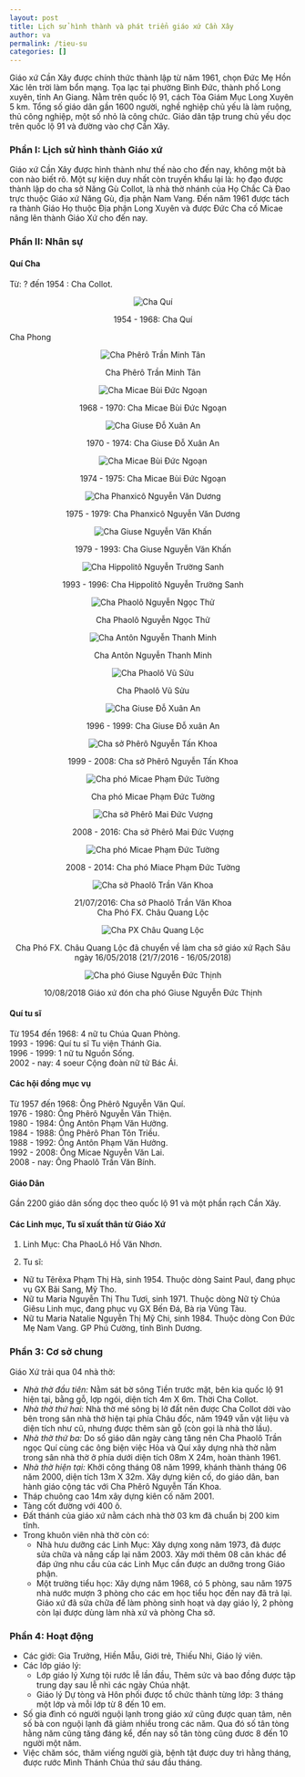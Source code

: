 ```yaml
---
layout: post
title: Lịch sử hình thành và phát triển giáo xứ Cần Xây
author: va
permalink: /tieu-su
categories: []
---
```


Giáo xứ Cần Xây được chính thức thành lập từ năm 1961, chọn Đức Mẹ Hồn Xác lên trời làm bổn mạng. Tọa lạc tại phường Bình Đức, thành phố Long xuyên, tỉnh An Giang. Nằm trên quốc lộ 91, cách Tòa Giám Mục Long Xuyên 5 km. Tổng số giáo dân gần 1600 người, nghề nghiệp chủ yếu là làm ruộng, thủ công nghiệp, một số nhỏ là công chức. Giáo dân tập trung chủ yếu dọc trên quốc lộ 91 và đường vào chợ Cần Xây.

### Phần I: Lịch sử hình thành Giáo xứ

Giáo xứ Cần Xây được hình thành như thế nào cho đến nay, không một bà con nào biết rõ. Một sự kiện duy nhất còn truyền khẩu lại là: họ đạo được thành lập do cha sở Năng Gù Collot, là nhà thờ nhánh của Họ Chắc Cà Đao trực thuộc Giáo xứ Năng Gù, địa phận Nam Vang. Đến năm 1961 được tách ra thành Giáo Họ thuộc Địa phận Long Xuyên và được Đức Cha cố Micae nâng lên thành Giáo Xứ cho đến nay.

### Phần II: Nhân sự

#### Quí Cha

Từ: ? đến 1954 : Cha Collot.

<div style="text-align:center;">
    <img src="{{site.baseurl}}/assets/images/tieu-su/cha-qui.jpg" title="Cha Quí"/>
    <p>1954 - 1968: Cha Quí</p>
</div>

Cha Phong

<div style="text-align:center;">
    <img src="{{site.baseurl}}/assets/images/tieu-su/cha-phero-tran-minh-tan.jpg" title="Cha Phêrô Trần Minh Tân"/>
    <p>Cha Phêrô Trần Minh Tân</p>
</div>

<div style="text-align:center;">
    <img src="{{site.baseurl}}/assets/images/tieu-su/cha-micae-bui-duc-ngoan.jpg" title="Cha Micae Bùi Đức Ngoạn"/>
    <p>1968 - 1970: Cha Micae Bùi Đức Ngoạn</p>
</div>

<div style="text-align:center;">
    <img src="{{site.baseurl}}/assets/images/tieu-su/cha-giuse-do-xuan-an.jpg" title="Cha Giuse Đỗ Xuân An"/>
    <p>1970 - 1974: Cha Giuse Đỗ Xuân An</p>
</div>

<div style="text-align:center;">
    <img src="{{site.baseurl}}/assets/images/tieu-su/cha-micae-bui-duc-ngoan.jpg" title="Cha Micae Bùi Đức Ngoạn"/>
    <p>1974 - 1975: Cha Micae Bùi Đức Ngoạn</p>
</div>

<div style="text-align:center;">
    <img src="{{site.baseurl}}/assets/images/tieu-su/cha-phanxico-nguyen-van-duong.jpg" title="Cha Phanxicô Nguyễn Văn Dương"/>
    <p>1975 - 1979: Cha Phanxicô Nguyễn Văn Dương</p>
</div>

<div style="text-align:center;">
    <img src="{{site.baseurl}}/assets/images/tieu-su/cha-giuse-nguyen-van-khan.jpg" title="Cha Giuse Nguyễn Văn Khấn"/>
    <p>1979 - 1993: Cha Giuse Nguyễn Văn Khấn</p>
</div>

<div style="text-align:center;">
    <img src="{{site.baseurl}}/assets/images/tieu-su/cha-hippolito-nguyen-truong-sanh.jpg" title="Cha Hippolitô Nguyễn Trường Sanh"/>
    <p>1993 - 1996: Cha Hippolitô Nguyễn Trường Sanh</p>
</div>

<div style="text-align:center;">
    <img src="{{site.baseurl}}/assets/images/tieu-su/cha-phaolo-nguyen-ngoc-thu.jpg" title="Cha Phaolô Nguyễn Ngọc Thử"/>
    <p>Cha Phaolô Nguyễn Ngọc Thử</p>
</div>

<div style="text-align:center;">
    <img src="{{site.baseurl}}/assets/images/tieu-su/cha-anton-nguyen-thanh-minh.jpg" title="Cha Antôn Nguyễn Thanh Minh"/>
    <p>Cha Antôn Nguyễn Thanh Minh</p>
</div>

<div style="text-align:center;">
    <img src="{{site.baseurl}}/assets/images/tieu-su/cha-phaolo-vu-suu.jpg" title="Cha Phaolô Vũ Sửu"/>
    <p>Cha Phaolô Vũ Sửu</p>
</div>

<div style="text-align:center;">
    <img src="{{site.baseurl}}/assets/images/tieu-su/cha-giuse-do-xuan-an.jpg" title="Cha Giuse Đỗ Xuân An"/>
    <p>1996 - 1999: Cha Giuse Đỗ xuân An</p>
</div>

<div style="text-align:center;">
    <img src="{{site.baseurl}}/assets/images/tieu-su/cha-phero-nguyen-tan-khoa.jpg" title="Cha sở Phêrô Nguyễn Tấn Khoa"/>
    <p>1999 - 2008: Cha sở Phêrô Nguyễn Tấn Khoa</p>
</div>

<div style="text-align:center;">
    <img src="{{site.baseurl}}/assets/images/tieu-su/cha-micae-pham-duc-tuong.jpg" title="Cha phó Micae Phạm Đức Tường"/>
    <p>Cha phó Micae Phạm Đức Tường</p>
</div>

<div style="text-align:center;">
    <img src="{{site.baseurl}}/assets/images/tieu-su/cha-phero-mai-duc-vuong.jpg" title="Cha sở Phêrô Mai Đức Vượng"/>
    <p>2008 - 2016: Cha sở Phêrô Mai Đức Vượng</p>
</div>

<div style="text-align:center;">
    <img src="{{site.baseurl}}/assets/images/tieu-su/cha-micae-pham-duc-tuong.jpg" title="Cha phó Micae Phạm Đức Tường"/>
    <p>2008 - 2014: Cha phó Miace Phạm Đức Tường</p>
</div>

<div style="text-align:center;">
    <img src="{{site.baseurl}}/assets/images/nhan-su/cha-so-nguyen-cha-pho.jpg" title="Cha sở Phaolô Trần Văn Khoa"/>
    <p>
        21/07/2016: Cha sở Phaolô Trần Văn Khoa<br/>
        Cha Phó FX. Châu Quang Lộc
    </p>
</div>

<div style="text-align:center;">
    <img src="{{site.baseurl}}/assets/images/tieu-su/cha-px-chau-quang-loc.jpg" title="Cha PX Châu Quang Lộc"/>
    <p>
        Cha Phó FX. Châu Quang Lộc đã chuyển về làm cha sở giáo xứ Rạch Sâu ngày 16/05/2018 (21/7/2016 - 16/05/2018)
    </p>
</div>

<div style="text-align:center;">
    <img src="{{site.baseurl}}/assets/images/nhan-su/cha-pho-giuse-nguyen-duc-thinh.jpg" title="Cha phó Giuse Nguyễn Đức Thịnh"/>
    <p>10/08/2018 Giáo xứ đón cha phó Giuse Nguyễn Đức Thịnh</p>
</div>

#### Quí tu sĩ

Từ 1954 đến 1968: 4 nữ tu Chúa Quan Phòng.  
1993 - 1996: Quí tu sĩ Tu viện Thánh Gia.  
1996 - 1999: 1 nữ tu Nguồn Sống.  
2002 - nay: 4 soeur Cộng đoàn nữ tử Bác Ái.

#### Các hội đồng mục vụ

Từ 1957 đến 1968: Ông Phêrô Nguyễn Văn Quí.  
1976 - 1980: Ông Phêrô Nguyễn Văn Thiện.  
1980 - 1984: Ông Antôn Phạm Văn Hưởng.  
1984 - 1988: Ông Phêrô Phan Tôn Triều.  
1988 - 1992: Ông Antôn Phạm Văn Hưởng.  
1992 - 2008: Ông Micae Nguyễn Văn Lai.  
2008 - nay: Ông Phaolô Trần Văn Bính.

#### Giáo Dân

Gần 2200 giáo dân sống dọc theo quốc lộ 91 và một phần rạch Cần Xây.

#### Các Linh mục, Tu sĩ xuất thân từ Giáo Xứ

1. Linh Mục:
   Cha PhaoLô Hồ Văn Nhơn.

2. Tu sĩ:

- Nữ tu Têrêxa Phạm Thị Hà, sinh 1954. Thuộc dòng Saint Paul, đang phục vụ GX Bãi Sang, Mỹ Tho.
- Nữ tu Maria Nguyễn Thị Thu Tươi, sinh 1971. Thuộc dòng Nữ tỳ Chúa Giêsu Linh mục, đang phục vụ GX Bến Đá, Bà rịa Vũng Tàu.
- Nữ tu Maria Natalie Nguyễn Thị Mỹ Chi, sinh 1984. Thuộc dòng Con Đức Mẹ Nam Vang. GP Phú Cường, tỉnh Bình Dương.

### Phần 3: Cơ sở chung

Giáo Xứ trải qua 04 nhà thờ:

- _Nhà thờ đầu tiên:_ Nằm sát bờ sông Tiền trước mặt, bên kia quốc lộ 91 hiện tại, bằng gỗ, lợp ngói, diện tích 4m X 6m. Thời Cha Collot.
- _Nhà thờ thứ hai:_ Nhà thờ mé sông bị lở đất nên được Cha Collot dời vào bên trong sân nhà thờ hiện tại phía Châu đốc, năm 1949 vẫn vật liệu và diện tích như cũ, nhưng được thêm sàn gỗ (còn gọi là nhà thờ lầu).
- _Nhà thờ thứ ba:_ Do số giáo dân ngày càng tăng nên Cha Phaolô Trần ngọc Quí cùng các ông biện việc Hỏa và Quí xây dựng nhà thờ nằm trong sân nhà thờ ở phía dưới diện tích 08m X 24m, hoàn thành 1961.
- _Nhà thờ hiện tại:_ Khởi công tháng 08 năm 1999, khánh thành tháng 06 năm 2000, diện tích 13m X 32m. Xây dựng kiên cố, do giáo dân, ban hành giáo cộng tác với Cha Phêrô Nguyễn Tấn Khoa.
- Tháp chuông cao 14m xây dựng kiên cố năm 2001.
- Tàng cốt đường với 400 ô.
- Đất thánh của giáo xứ nằm cách nhà thờ 03 km đã chuẩn bị 200 kim tĩnh.
- Trong khuôn viên nhà thờ còn có:
  - Nhà hưu dưỡng các Linh Mục: Xây dựng xong năm 1973, đã được sửa chữa và nâng cấp lại năm 2003. Xây mới thêm 08 căn khác để đáp ứng nhu cầu của các Linh Mục cần được an dưỡng trong Giáo phận.
  - Một trường tiểu học: Xây dựng năm 1968, có 5 phòng, sau năm 1975 nhà nước mượn 3 phòng cho các em học tiểu học đến nay đã trả lại. Giáo xứ đã sửa chữa để làm phòng sinh hoạt và dạy giáo lý, 2 phòng còn lại được dùng làm nhà xứ và phòng Cha sở.

### Phần 4: Hoạt động

- Các giới: Gia Trưởng, Hiền Mẫu, Giới trẻ, Thiếu Nhi, Giáo lý viên.
- Các lớp giáo lý:
  - Lớp giáo lý Xưng tội rước lễ lần đầu, Thêm sức và bao đồng được tập trung dạy sau lễ nhì các ngày Chúa nhật.
  - Giáo lý Dự tòng và Hôn phối được tổ chức thành từng lớp: 3 tháng một lớp và mỗi lớp từ 8 đến 10 em.
- Số gia đình có người nguội lạnh trong giáo xứ cũng được quan tâm, nên số bà con nguội lạnh đã giảm nhiều trong các năm. Qua đó số tân tòng hằng năm cũng tăng đáng kể, đến nay số tân tòng cũng đươc 8 đến 10 người một năm.
- Việc chăm sóc, thăm viếng người già, bệnh tật được duy trì hằng tháng, được rước Mình Thánh Chúa thứ sáu đầu tháng.
